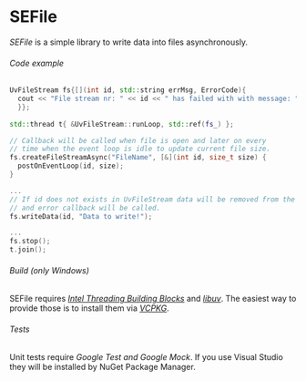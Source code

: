 # SEFile
*SEFile* is a simple library to write data into files asynchronously.

###### Code example
```C++
UvFileStream fs{[](int id, std::string errMsg, ErrorCode){ 
  cout << "File stream nr: " << id << " has failed with with message: " << errMsg;
  }};
  
std::thread t{ &UvFileStream::runLoop, std::ref(fs_) };

// Callback will be called when file is open and later on every 
// time when the event loop is idle to update current file size.
fs.createFileStreamAsync("FileName", [&](int id, size_t size) {
  postOnEventLoop(id, size);
}

...
// If id does not exists in UvFileStream data will be removed from the queue
// and error callback will be called.
fs.writeData(id, "Data to write!");

...
fs.stop();
t.join();

```

###### Build (only Windows)
SEFile requires *[Intel Threading Building Blocks](https://www.threadingbuildingblocks.org/)* and *[libuv](https://libuv.org/)*. The easiest way to provide those is to install them via *[VCPKG](https://github.com/Microsoft/vcpkg)*.

###### Tests
Unit tests require *Google Test and Google Mock*. If you use Visual Studio they will be installed by NuGet Package Manager.
